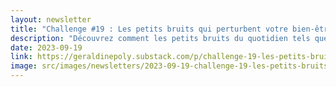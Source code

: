 ```yaml
---
layout: newsletter
title: "Challenge #19 : Les petits bruits qui perturbent votre bien-être intérieur"
description: "Découvrez comment les petits bruits du quotidien tels que les grincements de porte et les fuites d'eau peuvent affecter votre bien-être intérieur. Cet article vous guide dans l'identification de ces nuisances sonores et propose des solutions simples et efficaces pour y remédier. De l'application des principes du Feng Shui à des astuces pratiques pour la maison, trouvez des moyens de créer un environnement plus paisible et harmonieux."
date: 2023-09-19
link: https://geraldinepoly.substack.com/p/challenge-19-les-petits-bruits-qui
image: src/images/newsletters/2023-09-19-challenge-19-les-petits-bruits-qui-perturbent-votre-bientre-intrieur.jpg
---
```

